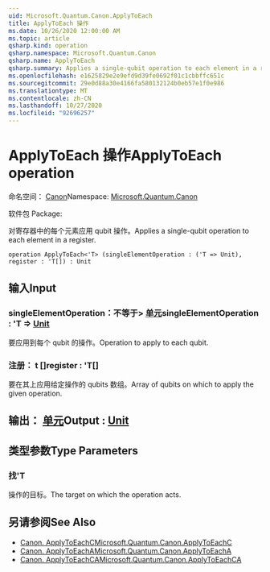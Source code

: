 ```yaml
---
uid: Microsoft.Quantum.Canon.ApplyToEach
title: ApplyToEach 操作
ms.date: 10/26/2020 12:00:00 AM
ms.topic: article
qsharp.kind: operation
qsharp.namespace: Microsoft.Quantum.Canon
qsharp.name: ApplyToEach
qsharp.summary: Applies a single-qubit operation to each element in a register.
ms.openlocfilehash: e1625829e2e9efd9d39fe0692f01c1cbbffc651c
ms.sourcegitcommit: 29e0d88a30e4166fa580132124b0eb57e1f0e986
ms.translationtype: MT
ms.contentlocale: zh-CN
ms.lasthandoff: 10/27/2020
ms.locfileid: "92696257"
---
```

# <a name="applytoeach-operation"></a><span data-ttu-id="ae291-102">ApplyToEach 操作</span><span class="sxs-lookup"><span data-stu-id="ae291-102">ApplyToEach operation</span></span>

<span data-ttu-id="ae291-103">命名空间： [Canon](xref:Microsoft.Quantum.Canon)</span><span class="sxs-lookup"><span data-stu-id="ae291-103">Namespace: [Microsoft.Quantum.Canon](xref:Microsoft.Quantum.Canon)</span></span>

<span data-ttu-id="ae291-104">软件包 [](https://nuget.org/packages/)</span><span class="sxs-lookup"><span data-stu-id="ae291-104">Package: [](https://nuget.org/packages/)</span></span>


<span data-ttu-id="ae291-105">对寄存器中的每个元素应用 qubit 操作。</span><span class="sxs-lookup"><span data-stu-id="ae291-105">Applies a single-qubit operation to each element in a register.</span></span>

```qsharp
operation ApplyToEach<'T> (singleElementOperation : ('T => Unit), register : 'T[]) : Unit
```


## <a name="input"></a><span data-ttu-id="ae291-106">输入</span><span class="sxs-lookup"><span data-stu-id="ae291-106">Input</span></span>

### <a name="singleelementoperation--t--unit"></a><span data-ttu-id="ae291-107">singleElementOperation：不等于> [单元](xref:microsoft.quantum.lang-ref.unit)</span><span class="sxs-lookup"><span data-stu-id="ae291-107">singleElementOperation : 'T => [Unit](xref:microsoft.quantum.lang-ref.unit)</span></span> 

<span data-ttu-id="ae291-108">要应用到每个 qubit 的操作。</span><span class="sxs-lookup"><span data-stu-id="ae291-108">Operation to apply to each qubit.</span></span>


### <a name="register--t"></a><span data-ttu-id="ae291-109">注册： t []</span><span class="sxs-lookup"><span data-stu-id="ae291-109">register : 'T[]</span></span>

<span data-ttu-id="ae291-110">要在其上应用给定操作的 qubits 数组。</span><span class="sxs-lookup"><span data-stu-id="ae291-110">Array of qubits on which to apply the given operation.</span></span>



## <a name="output--unit"></a><span data-ttu-id="ae291-111">输出： [单元](xref:microsoft.quantum.lang-ref.unit)</span><span class="sxs-lookup"><span data-stu-id="ae291-111">Output : [Unit](xref:microsoft.quantum.lang-ref.unit)</span></span>



## <a name="type-parameters"></a><span data-ttu-id="ae291-112">类型参数</span><span class="sxs-lookup"><span data-stu-id="ae291-112">Type Parameters</span></span>

### <a name="t"></a><span data-ttu-id="ae291-113">找</span><span class="sxs-lookup"><span data-stu-id="ae291-113">'T</span></span>

<span data-ttu-id="ae291-114">操作的目标。</span><span class="sxs-lookup"><span data-stu-id="ae291-114">The target on which the operation acts.</span></span>

## <a name="see-also"></a><span data-ttu-id="ae291-115">另请参阅</span><span class="sxs-lookup"><span data-stu-id="ae291-115">See Also</span></span>

- [<span data-ttu-id="ae291-116">Canon. ApplyToEachC</span><span class="sxs-lookup"><span data-stu-id="ae291-116">Microsoft.Quantum.Canon.ApplyToEachC</span></span>](xref:Microsoft.Quantum.Canon.ApplyToEachC)
- [<span data-ttu-id="ae291-117">Canon. ApplyToEachA</span><span class="sxs-lookup"><span data-stu-id="ae291-117">Microsoft.Quantum.Canon.ApplyToEachA</span></span>](xref:Microsoft.Quantum.Canon.ApplyToEachA)
- [<span data-ttu-id="ae291-118">Canon. ApplyToEachCA</span><span class="sxs-lookup"><span data-stu-id="ae291-118">Microsoft.Quantum.Canon.ApplyToEachCA</span></span>](xref:Microsoft.Quantum.Canon.ApplyToEachCA)